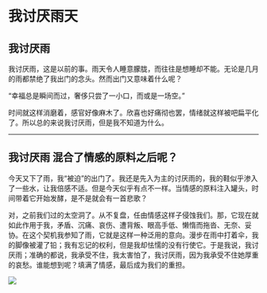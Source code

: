 # 我讨厌雨天

## 我讨厌雨

我讨厌雨，这是以前的事。雨天令人睡意朦胧，而往往是想睡却不能。无论是几月的雨都禁绝了我出门的念头。然而出门又意味着什么呢？

“幸福总是瞬间而过，奢侈只尝了一小口，而或是一场空。”

时间就这样消磨着，感官好像麻木了。欣喜也好痛彻也罢，情绪就这样被吧扁平化了。所以总的来说我讨厌雨，但是我不知道为什么。

---

## 我讨厌雨 混合了情感的原料之后呢？

今天又下了雨，我“被迫”的出门了。我还是先入为主的讨厌雨的，我的鞋似乎渗入了一些水，让我倍感不适。但是今天似乎有点不一样。当情感的原料注入罐头，时间带着它开始发酵，是不是就会有一首悲歌？

对，之前我们过的太空洞了。从不复盘，任由情感这样子侵蚀我们。那，它现在就如此作用于我，矛盾、沉痛、哀伤、遭背叛、眼高手低、懒惰而拖沓、无奈、妥协。在这个契机我参知了雨，它就是这样一种泛用的意向。漫步在雨中打着伞，我的脚像被灌了铅；我有忘记的权利，但是我却怯懦的没有行使它。于是我说，我讨厌雨；准确的都说，我承受不住，我太害怕了，我讨厌雨，因为我承受不住她厚重的哀愁。谁能想到呢？填满了情感，最后成为我们的重担。

![](/img1/微信图片_20241115163444.jpg)

